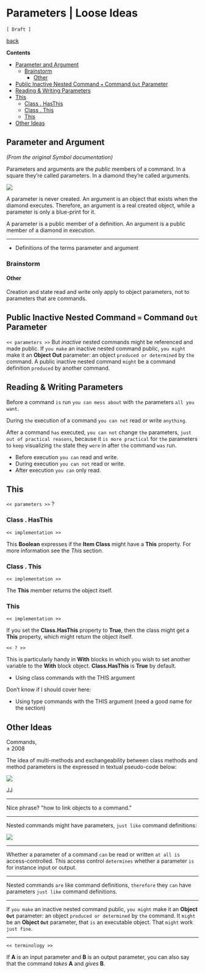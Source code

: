 Parameters | Loose Ideas
========================

`[ Draft ]`

[back](./)

__Contents__

- [Parameter and Argument](#parameter-and-argument)
    - [Brainstorm](#brainstorm)
        - [Other](#other)
- [Public Inactive Nested Command `=` Command `Out` Parameter](#public-inactive-nested-command--command-out-parameter)
- [Reading & Writing Parameters](#reading--writing-parameters)
- [This](#this)
    - [Class . HasThis](#class--hasthis)
    - [Class . This](#class--this)
    - [This](#this-1)
- [Other Ideas](#other-ideas)

## Parameter and Argument

*(From the original Symbol documentation)*

Parameters and arguments are the *public* members of a command. In a square they’re called parameters. In a diamond they’re called arguments.

![](images/1.%20Relations%20Between%20Commands%20&%20Objects.017.png)

A parameter is never created. An argument is an object that exists when the diamond executes. Therefore, an argument is a real created object, while a parameter is only a blue-print for it.

A parameter is a public member of a definition.
An argument is a public member of a diamond in execution.

-----

- Definitions of the terms parameter and argument

### Brainstorm

#### Other

Creation and state read and write only apply to object parameters, not to parameters that are commands.

## Public Inactive Nested Command `=` Command `Out` Parameter

`<< parameters >>`
But *inactive* nested commands might be referenced and made public. If `you make` an inactive nested command public, `you might` make it an __Object Out__ parameter: an object `produced or determined` by `the` command. A public inactive nested command `might` be a command definition `produced` by another command.

## Reading & Writing Parameters

Before a command `is` run `you can mess about` with `the` parameters `all you want`.

During `the` execution of a command `you can not` read or write `anything`.

After a command `has` executed, `you can not` change `the` parameters, `just out of practical reasons`, because it `is more practical` for `the` parameters to `keep` visualizing `the` state they `were` in after `the` command `was` run.

- Before execution `you can` read and write.
- During execution `you can not` read or write.
- After execution `you can` only read.

## This

`<< parameters >>` ?

### Class . HasThis

`<< implementation >>`

This __Boolean__ expresses if the __Item Class__ might have a __This__ property. For more information see the *This* section. 

### Class . This

`<< implementation >>`

The __This__ member returns the object itself.

### This

`<< implementation >>`

If you set the __Class.HasThis__ property to __True__, then the class might get a __This__ property, which might return the object itself.

`<< ? >>`

This is particularly handy in __With__ blocks in which you wish to set another variable to the __With__ block object. __Class.HasThis__ is __True__ by default.

- Using class commands with the THIS argument

Don’t know if I should cover here:

- Using type commands with the THIS argument (need a good name for the section)

## Other Ideas

Commands,  
± 2008

The idea of multi-methods and exchangeability between class methods and method parameters is the expressed in textual pseudo-code below:

![](images/1.%20Relations%20Between%20Commands%20&%20Objects.016.png)

JJ

-----

Nice phrase? "how to link objects to a command."

-----

Nested commands might have parameters, `just like` command definitions:

![](images/1.%20Commands%20Main%20Concepts.032.png)

-----

Whether a parameter of a command `can` be read or written `at all is` access-controlled. This access control `determines` whether a parameter `is` for instance input or output.

-----

Nested commands `are` like command definitions, `therefore` they `can` have parameters `just like` command definitions.

-----

If `you make` an inactive nested command public, `you might` make it an __Object `Out`__ parameter: an object `produced or determined` by `the` command. It `might` be an __Object `Out`__ parameter, that `is` an executable object. That `might` work `just fine`.

-----

`<< terminology >>`  

If __A__ is an input parameter and __B__ is an output parameter, you can also say that the command *takes* __A__ and *gives* __B__.